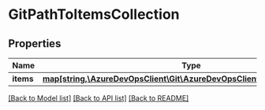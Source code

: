 # GitPathToItemsCollection

## Properties
Name | Type | Description | Notes
------------ | ------------- | ------------- | -------------
**items** | [**map[string,\AzureDevOpsClient\Git\AzureDevOpsClient\Git\Model\GitItem[]]**](array.md) |  | [optional] 

[[Back to Model list]](../README.md#documentation-for-models) [[Back to API list]](../README.md#documentation-for-api-endpoints) [[Back to README]](../README.md)


